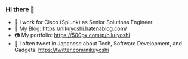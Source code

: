 ### Hi there 👋

- 🔭 I work for Cisco (Splunk) as Senior Solutions Engineer.
- 📝 My Blog: https://nikuyoshi.hatenablog.com/
- 📷 My portfolio: https://500px.com/p/nikuyoshi
- 🗾 I often tweet in Japanese about Tech, Software Development, and Gadgets.  https://twitter.com/nikuyoshi

<!--
**nikuyoshi/nikuyoshi** is a ✨ _special_ ✨ repository because its `README.md` (this file) appears on your GitHub profile.

Here are some ideas to get you started:

- 🔭 I’m currently working on ...
- 🌱 I’m currently learning ...
- 👯 I’m looking to collaborate on ...
- 🤔 I’m looking for help with ...
- 💬 Ask me about ...
- 📫 How to reach me: ...
- 😄 Pronouns: ...
- ⚡ Fun fact: ...
-->
